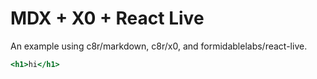 # MDX + X0 + React Live

An example using c8r/markdown, c8r/x0, and formidablelabs/react-live.

```.jsx
<h1>hi</h1>
```
